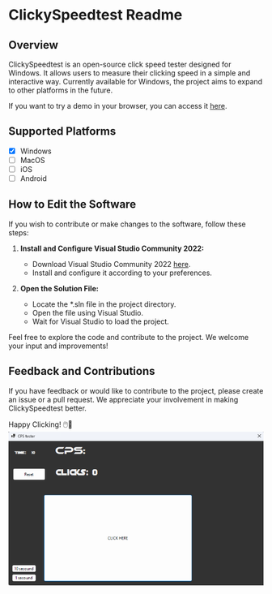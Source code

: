 # ClickySpeedtest Readme

## Overview

ClickySpeedtest is an open-source click speed tester designed for Windows. It allows users to measure their clicking speed in a simple and interactive way. Currently available for Windows, the project aims to expand to other platforms in the future.

If you want to try a demo in your browser, you can access it [here](https://cps.volxphy.de).

## Supported Platforms

- [x] Windows
- [ ] MacOS
- [ ] iOS
- [ ] Android

## How to Edit the Software

If you wish to contribute or make changes to the software, follow these steps:

1. **Install and Configure Visual Studio Community 2022:**
   - Download Visual Studio Community 2022 [here](https://visualstudio.microsoft.com/de/thank-you-downloading-visual-studio/?sku=Community&channel=Release&version=VS2022&source=VSLandingPage&cid=2030&passive=false).
   - Install and configure it according to your preferences.

2. **Open the Solution File:**
   - Locate the *.sln file in the project directory.
   - Open the file using Visual Studio.
   - Wait for Visual Studio to load the project.

Feel free to explore the code and contribute to the project. We welcome your input and improvements!

## Feedback and Contributions

If you have feedback or would like to contribute to the project, please create an issue or a pull request. We appreciate your involvement in making ClickySpeedtest better.

Happy Clicking! 🖱️💨
![image](https://github.com/Volxphy/ClickySpeedtest/blob/master/Screenshot%202023-11-14%20200155.png)
